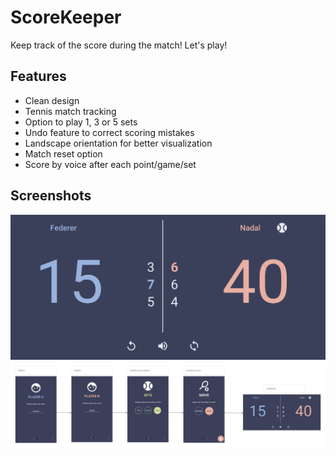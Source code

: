 # ScoreKeeper

Keep track of the score during the match! Let's play!

## Features
* Clean design
* Tennis match tracking
* Option to play 1, 3 or 5 sets
* Undo feature to correct scoring mistakes
* Landscape orientation for better visualization
* Match reset option
* Score by voice after each point/game/set

## Screenshots
![Screenshot](Screenshots/Match_score.jpg)
![Screenshot](Screenshots/App_Storyboard.jpg)
